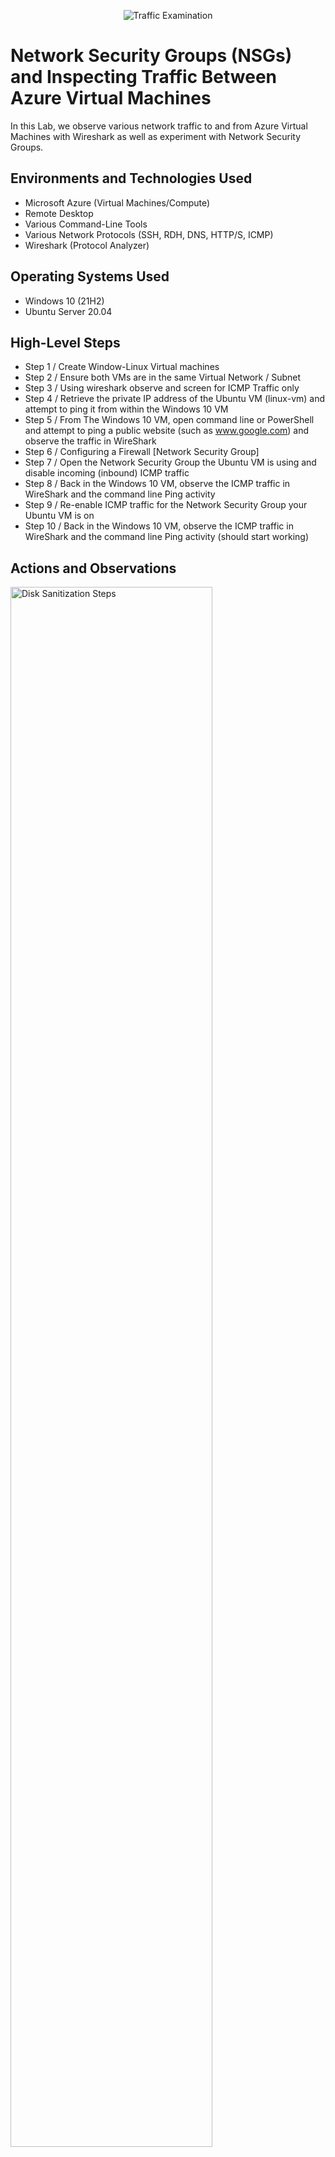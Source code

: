 <p align="center">
<img src="https://i.imgur.com/Ua7udoS.png" alt="Traffic Examination"/>
</p>

<h1>Network Security Groups (NSGs) and Inspecting Traffic Between Azure Virtual Machines</h1>
In this Lab, we observe various network traffic to and from Azure Virtual Machines with Wireshark as well as experiment with Network Security Groups. <br />


<h2>Environments and Technologies Used</h2>

- Microsoft Azure (Virtual Machines/Compute)
- Remote Desktop
- Various Command-Line Tools
- Various Network Protocols (SSH, RDH, DNS, HTTP/S, ICMP)
- Wireshark (Protocol Analyzer)

<h2>Operating Systems Used </h2>

- Windows 10 (21H2)
- Ubuntu Server 20.04

<h2>High-Level Steps</h2>

- Step 1 / Create Window-Linux Virtual machines
- Step 2 / Ensure both VMs are in the same Virtual Network / Subnet
- Step 3 / Using wireshark observe and screen for ICMP Traffic only
- Step 4 / Retrieve the private IP address of the Ubuntu VM (linux-vm) and attempt to ping it from within the Windows 10 VM
- Step 5 / From The Windows 10 VM, open command line or PowerShell and attempt to ping a public website (such as www.google.com) and observe the traffic in WireShark
- Step 6 / Configuring a Firewall [Network Security Group]
- Step 7 / Open the Network Security Group the Ubuntu VM is using and disable incoming (inbound) ICMP traffic
- Step 8 / Back in the Windows 10 VM, observe the ICMP traffic in WireShark and the command line Ping activity
- Step 9 / Re-enable ICMP traffic for the Network Security Group your Ubuntu VM is on
- Step 10 / Back in the Windows 10 VM, observe the ICMP traffic in WireShark and the command line Ping activity (should start working)


<h2>Actions and Observations</h2>

<p>
<img src="https://drive.google.com/file/d/13q07Qf8Wm6YWmGyt2UmlSW7WiCKoY3Zt/view?usp=drive_link" height="80%" width="80%" alt="Disk Sanitization Steps"/>
</p>
<p>
Lorem ipsum dolor sit amet, consectetur adipiscing elit, sed do eiusmod tempor incididunt ut labore et dolore magna aliqua. Ut enim ad minim veniam, quis nostrud exercitation ullamco laboris nisi ut aliquip ex ea commodo consequat. Duis aute irure dolor in reprehenderit in voluptate velit esse cillum dolore eu fugiat nulla pariatur.
</p>
<br />

<p>
<img src="https://i.imgur.com/DJmEXEB.png" height="80%" width="80%" alt="Disk Sanitization Steps"/>
</p>
<p>
Lorem ipsum dolor sit amet, consectetur adipiscing elit, sed do eiusmod tempor incididunt ut labore et dolore magna aliqua. Ut enim ad minim veniam, quis nostrud exercitation ullamco laboris nisi ut aliquip ex ea commodo consequat. Duis aute irure dolor in reprehenderit in voluptate velit esse cillum dolore eu fugiat nulla pariatur.
</p>
<br />

<p>
<img src="https://i.imgur.com/DJmEXEB.png" height="80%" width="80%" alt="Disk Sanitization Steps"/>
</p>
<p>
Lorem ipsum dolor sit amet, consectetur adipiscing elit, sed do eiusmod tempor incididunt ut labore et dolore magna aliqua. Ut enim ad minim veniam, quis nostrud exercitation ullamco laboris nisi ut aliquip ex ea commodo consequat. Duis aute irure dolor in reprehenderit in voluptate velit esse cillum dolore eu fugiat nulla pariatur.
</p>
<br />
